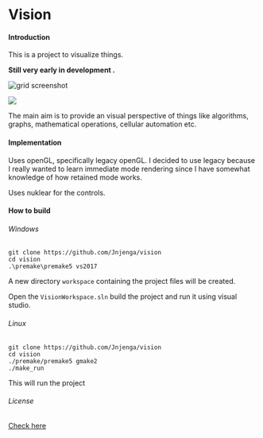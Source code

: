 # Vision



#### Introduction

This is a project to visualize things.

**Still very early in development .**

![grid screenshot](https://raw.githubusercontent.com/JNjenga/vision/master/screenshots/grid.jpg)

![](D:\Projects\CGamedev\Vision\screenshots\grid.jpg)

 The main aim is to provide an visual perspective of things like algorithms, graphs, mathematical operations, cellular automation etc.

#### Implementation

Uses openGL, specifically legacy openGL. I decided to use legacy because I really wanted to learn immediate mode rendering since I have somewhat knowledge of how retained mode works.

Uses nuklear for the controls.

#### How to build

###### Windows

```
git clone https://github.com/Jnjenga/vision
cd vision
.\premake\premake5 vs2017
```

A new directory ``` workspace ```  containing the project files will be created. 

Open the ```VisionWorkspace.sln``` build the project and run it using visual studio.

###### Linux

```
git clone https://github.com/Jnjenga/vision
cd vision
./premake/premake5 gmake2
./make_run
```

This will run the project

###### License

[Check here](https://github.com/Jnjenga/vision)